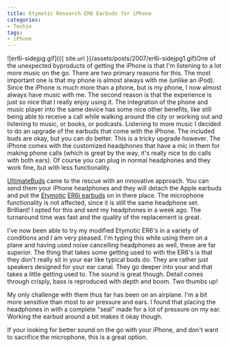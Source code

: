 ```yaml
---
title: Etymotic Research ER6 Earbuds for iPhone
categories:
- Techie
tags:
- iPhone
---
```


![er6i-sidejpg.gif]({{ site.url }}/assets/posts/2007/er6i-sidejpg1.gif)One of the unexpected byproducts of getting the iPhone is that I'm listening to a lot more music on the go. There are two primary reasons for this. The most important one is that my phone is almost always with me (unlike an iPod). Since the iPhone is much more than a phone, but is my phone, I now almost always have music with me. The second reason is that the experience is just so nice that I really enjoy using it. The integration of the phone and music player into the same device has some nice other benefits, like still being able to receive a call while walking around the city or working out and listening to music, or books, or podcasts.
Listening to more music I decided to do an upgrade of the earbuds that come with the iPhone. The included buds are okay, but you can do better. This is a tricky upgrade however. The iPhone comes with the customized headphones that have a mic in them for making phone calls (which is great by the way, it's really nice to do calls with both ears). Of course you can plug in normal headphones and they work fine, but with less functionality.

[UltimateBuds](http://www.ultimatebuds.com/) came to the rescue with an innovative approach. You can send them your iPhone headphones and they will detach the Apple earbuds and put the [Etymotic](http://www.etymotic.com/) [ER6i earbuds](http://www.etymotic.com/ephp/er6i.aspx) on in there place. The microphone functionality is not affected, since it is still the same headphone set. Brilliant! I opted for this and sent my headphones in a week ago. The turnaround time was fast and the quality of the replacement is great.

I've now been able to try my modified Etymotic ER6's in a variety of conditions and I am very pleased. I'm typing this while using them on a plane and having used noise cancelling headphones as well, these are far superior. The thing that takes some getting used to with the ER6's is that they don't really sit in your ear like typical buds do. They are rather just speakers designed for your ear canal. They go deeper into your and that takes a little getting used to. The sound is great though. Detail comes through crisply, bass is reproduced with depth and boom. Two thumbs up!

My only challenge with them thus far has been on an airplane. I'm a bit more sensitive than most to air pressure and ears. I found that placing the headphones in with a complete "seal" made for a lot of pressure on my ear. Working the earbud around a bit makes it okay though.

If your looking for better sound on the go with your iPhone, and don't want to sacrifice the microphone, this is a great option.
